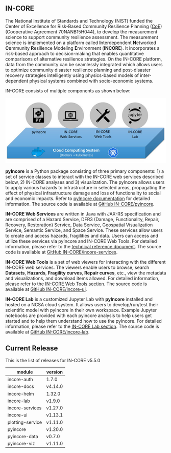 ## IN-CORE

The National Institute of Standards and Technology (NIST) funded the Center of Excellence for Risk-Based Community Resilience Planning ([CoE](http://resilience.colostate.edu/)) (Cooperative Agreement 70NANB15H044), to develop the measurement science to support community resilience assessment. The measurement science is implemented on a platform called **I**nterdependent **N**etworked **Co**mmunity **R**esilience Modeling **E**nvironment (**INCORE**). It incorporates a risk-based approach to decision-making that enables quantitative comparisons of alternative resilience strategies. On the IN-CORE platform, data from the community can be seamlessly integrated which allows users to optimize community disaster resilience planning and post-disaster recovery strategies intelligently using physics-based models of inter-dependent physical systems combined with socio-economic systems.

IN-CORE consists of multiple components as shown below:

![IN-CORE services](images/incore.jpg)

**pyIncore** is a Python package consisting of three primary components: 1) a set of service classes to interact with the IN-CORE web services described below, 2) IN-CORE analyses and 3) visualization. The pyIncore allows users to apply various hazards to infrastructure in selected areas, propagating the effect of physical infrastructure damage and loss of functionality to social and economic impacts. Refer to [pyIncore documentation](https://incore.ncsa.illinois.edu/doc/incore/pyincore.html) for detailed information. The source code is available at [GitHub IN-CORE/pyincore](https://github.com/IN-CORE/pyincore).

**IN-CORE Web Services** are written in Java with JAX-RS specification and are comprised of a Hazard Service, DFR3 (Damage, Functionality, Repair, Recovery, Restoration) Service, Data Service, Geospatial Visualization Service, Semantic Service, and Space Service. These services allow users to create and access hazards, fragilities and data. Users can access and utilize these services via pyIncore and IN-CORE Web Tools. For detailed information, please refer to the [technical reference document](https://incore.ncsa.illinois.edu/doc/api/). The source code is available at [GitHub IN-CORE/incore-services](https://github.com/IN-CORE/incore-services).

**IN-CORE Web Tools** is a set of web viewers for interacting with the different IN-CORE web services. The viewers enable users to browse, search **Datasets**, **Hazards**, **Fragility curves**, **Repair curves**, etc., view the metadata and visualizations, and download items allowed. For detailed information, please refer to the [IN-CORE Web Tools section](https://incore.ncsa.illinois.edu/doc/incore/webtools.html). The source code is available at [GitHub IN-CORE/incore-ui](https://github.com/IN-CORE/incore-ui).

**IN-CORE Lab** is a customized Jupyter Lab with **pyIncore** installed and hosted on a NCSA cloud system. It allows users to develop/run/test their scientific model with pyIncore in their own workspace. Example Jupyter notebooks are provided with each pyincore analysis to help users get started and to help them understand how to use the pyIncore. For detailed information, please refer to the [IN-CORE Lab section](https://incore.ncsa.illinois.edu/doc/incore/incore_lab.html). The source code is available at [GitHub IN-CORE/incore-lab](https://github.com/IN-CORE/incore-lab).

## Current Release

This is the list of releases for IN-CORE v5.5.0

| module | version |
| ------ | ------- |
| incore-auth | 1.7.0 |
| incore-docs | v4.14.0 |
| incore-helm | 1.32.0 |
| incore-lab | v1.9.0 |
| incore-services | v1.27.0 |
| incore-ui | v1.13.1 |
| plotting-service | v1.11.0 |
| pyincore | v1.20.0 |
| pyincore-data | v0.7.0 |
| pyincore-viz | v1.11.0 |
